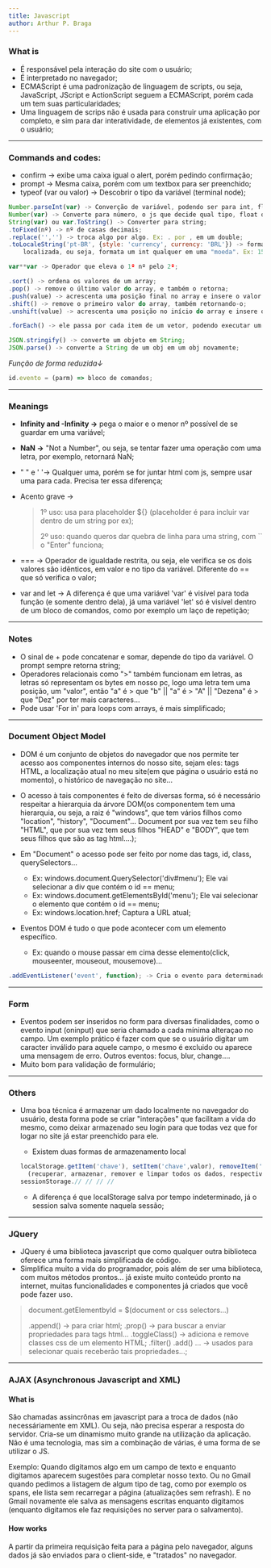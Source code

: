 ```yaml
---
title: Javascript
author: Arthur P. Braga
---
```


### What is

- É responsável pela interação do site com o usuário;
- É interpretado no navegador;
- ECMAScript é uma padronização de linguagem de scripts, ou seja, JavaScript, JScript e ActionScript seguem a ECMAScript, porém cada um tem suas particularidades;
- Uma linguagem de scrips não é usada para construir uma aplicação por completo, e sim para dar interatividade, de elementos já existentes, com o usuário;

----------------------------------------------------------------------------------------------------------------------------

### Commands and codes:

- confirm -> exibe uma caixa igual o alert, porém pedindo confirmação;
- prompt -> Mesma caixa, porém com um textbox para ser preenchido;
- typeof (var ou valor) -> Descobrir o tipo da variável (terminal node);

```Javascript
Number.parseInt(var) -> Converção de variável, podendo ser para int, float...;
Number(var) -> Converte para número, o js que decide qual tipo, float ou int;
String(var) ou var.ToString() -> Converter para string;
.toFixed(nº) -> nº de casas decimais;
.replace('','') -> troca algo por algo. Ex: . por , em um double; 
.toLocaleString('pt-BR', {style: 'currency', currency: 'BRL'}) -> formata por uma string 
    localizada, ou seja, formata um int qualquer em uma "moeda". Ex: 1500 -> RS1,500,00;

var**var -> Operador que eleva o 1º nº pelo 2º;

.sort() -> ordena os valores de um array;
.pop() -> remove o último valor do array, e também o retorna;
.push(value) -> acrescenta uma posição final no array e insere o valor nele;
.shift() -> remove o primeiro valor do array, também retornando-o;
.unshift(value) -> acrescenta uma posição no início do array e insere o valor nele;

.forEach() -> ele passa por cada item de um vetor, podendo executar um função para cada um, por exemplo: array.forEach(function) || function(item, index, array){}. Bom para listagem de dados;

JSON.stringify() -> converte um objeto em String;
JSON.parse() -> converte a String de um obj em um obj novamente;
```

*Função de forma reduzida↓*

```javascript
id.evento = (parm) => bloco de comandos;
```

----------------------------------------------------------------------------------------------------------------------------

### Meanings

- **Infinity and -Infinity ->** pega o maior e o menor nº possível de se guardar em uma variável;

- **NaN ->** "Not a Number", ou seja, se tentar fazer uma operação com uma letra, por exemplo, retornará NaN; 

  

- " " e ' '-> Qualquer uma, porém se for juntar html com js, sempre usar uma para cada. Precisa ter essa diferença; 

  

- Acento grave -> 

  > 1º uso: usa para placeholder ${} (placeholder é para incluir var dentro de um string por ex);
  >
  > 2º uso: quando queros dar quebra de linha para uma string, com `` o "Enter" funciona;

  

- === -> Operador de igualdade restrita, ou seja, ele verifica se os dois valores são idênticos,
      em valor e no tipo da variável. Diferente do == que só verifica o valor;
  
  
  
- var and let -> A diferença é que uma variável 'var' é visível para toda função (e somente dentro dela), já uma variável 'let' só é visível dentro de um bloco de comandos, como por exemplo um laço de repetição;  

----------------------------------------------------------------------------------------------------------------------------

### Notes

- O sinal de + pode concatenar e somar, depende do tipo da variável. O prompt sempre retorna string;
- Operadores relacionais como ">" também funcionam em letras, as letras só representam os bytes em nosso pc, logo uma letra tem uma posição, um "valor", então "a" é > que "b" || "a" é > "A" || "Dezena" é > que "Dez" por ter mais caracteres...
- Pode usar 'For in' para loops com arrays, é mais simplificado;

----------------------------------------------------------------------------------------------------------------------------

### Document Object Model

- DOM é um conjunto de objetos do navegador que nos permite ter acesso aos componentes internos do nosso site, sejam eles: tags HTML, a localização atual no meu site(em que página o usuário está no momento), o histórico de navegação no site...

  

- O acesso à tais componentes é feito de diversas forma, só é necessário respeitar a hierarquia da árvore DOM(os componentem tem uma hierarquia, ou seja, a raiz é "windows", que tem vários filhos como "location", "history", "Document"... Document por sua vez tem seu filho "HTML", que por sua vez tem seus filhos "HEAD" e "BODY", que tem seus filhos que são as tag html....);

  

- Em "Document" o acesso pode ser feito por nome das tags, id, class, querySelectors...

  - Ex: windows.document.QuerySelector('div#menu'); Ele vai selecionar a div que contém o id == menu;
  - Ex: windows.document.getElementsById('menu'); Ele vai selecionar o elemento que contém o id == menu;
  - Ex: windows.location.href; Captura a URL atual;

  

- Eventos DOM é tudo o que pode acontecer com um elemento específico. 

  - Ex: quando o mouse passar em cima desse elemento(click, mouseenter, mouseout, mousemove)...

```    javascript
.addEventListener('event', function); -> Cria o evento para determinado elemento sem ter que setar no HTML; 
```

---

### Form

- Eventos podem ser inseridos no form para diversas finalidades, como o evento input (oninput) que seria chamado a cada mínima alteraçao no campo. Um exemplo prático é fazer com que se o usuário digitar um caracter inválido para aquele campo, o mesmo é excluido ou aparece uma mensagem de erro. Outros eventos: focus, blur, change....
- Muito bom para validação de formulário;

---

### Others

- Uma boa técnica é armazenar um dado localmente no navegador do usuário, desta forma pode se criar "interações" que facilitam a vida do mesmo, como deixar armazenado seu login para que todas vez que for logar no site já estar preenchido para ele.

  - Existem duas formas de armazenamento local 

  ```javascript
  localStorage.getItem('chave'), setItem('chave',valor), removeItem('chave') ou clear() 
  	(recuperar, armazenar, remover e limpar todos os dados, respectivamente);
  sessionStorage.// // // //
  ```
  - A diferença é que localStorage salva por tempo indeterminado, já o session salva somente naquela sessão;

---

### JQuery

- JQuery é uma biblioteca javascript que como qualquer outra biblioteca oferece uma forma mais simplificada de código.
- Simplifica muito a vida do programador, pois além de ser uma biblioteca, com muitos métodos prontos... já existe muito conteúdo pronto na internet, muitas funcionalidades e componentes já criados que você pode fazer uso.

> document.getElementbyId = $(document or css selectors...)
>
> .append() -> para criar html;
> .prop() -> para buscar a enviar propriedades para tags html...
> .toggleClass() -> adiciona e remove classes css de um elemento HTML;
> .filter() .add() ... -> usados para selecionar quais receberão tais propriedades...;

---

### AJAX (Asynchronous Javascript and XML)

#### What is

São chamadas assincrônas em javascript para a troca de dados (não necessáriamente em XML). Ou seja, não precisa esperar a resposta do servidor. Cria-se um dinamismo muito grande na utilização da aplicação. Não é uma tecnologia, mas sim a combinação de várias, é uma forma de se utilizar o JS. 

Exemplo: Quando digitamos algo em um campo de texto e enquanto digitamos aparecem sugestões para completar nosso texto. Ou no Gmail quando pedimos a listagem de algum tipo de tag, como por exemplo os spans, ele lista sem recarregar a página (atualizações sem refrash). E no Gmail novamente ele salva as mensagens escritas enquanto digitamos (enquanto digitamos ele faz requisições no server para o salvamento).

#### How works

A partir da primeira requisição feita para a página pelo navegador, alguns dados já são enviados para o client-side, e "tratados" no navegador.